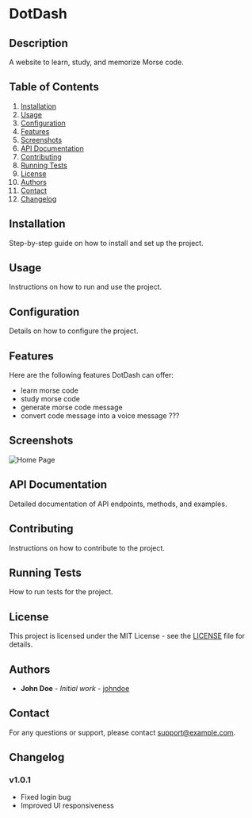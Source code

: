 # DotDash

## Description
A website to learn, study, and memorize Morse code.

## Table of Contents
1. [Installation](#installation)
2. [Usage](#usage)
3. [Configuration](#configuration)
4. [Features](#features)
5. [Screenshots](#screenshots)
6. [API Documentation](#api-documentation)
7. [Contributing](#contributing)
8. [Running Tests](#running-tests)
9. [License](#license)
10. [Authors](#authors)
11. [Contact](#contact)
12. [Changelog](#changelog)

## Installation
Step-by-step guide on how to install and set up the project.

## Usage
Instructions on how to run and use the project.

## Configuration
Details on how to configure the project.

## Features
Here are the following features DotDash can offer:
- learn morse code
- study morse code
- generate morse code message
- convert code message into a voice message ???

## Screenshots
![Home Page](./screenshots/homepage.png)

## API Documentation
Detailed documentation of API endpoints, methods, and examples.

## Contributing
Instructions on how to contribute to the project.

## Running Tests
How to run tests for the project.

## License
This project is licensed under the MIT License - see the [LICENSE](LICENSE) file for details.

## Authors
- **John Doe** - *Initial work* - [johndoe](https://github.com/KBAgripa)

## Contact
For any questions or support, please contact [support@example.com](mailto:support@example.com).

## Changelog
### v1.0.1
- Fixed login bug
- Improved UI responsiveness
